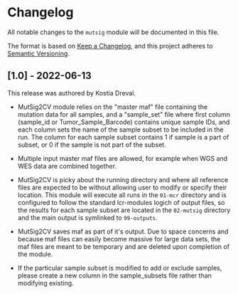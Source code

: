 # Changelog

All notable changes to the `mutsig` module will be documented in this file.

The format is based on [Keep a Changelog](https://keepachangelog.com/en/1.0.0/),
and this project adheres to [Semantic Versioning](https://semver.org/spec/v2.0.0.html).

## [1.0] - 2022-06-13

This release was authored by Kostia Dreval.

- MutSig2CV module relies on the "master maf" file containing the mutation data for all samples,
and a "sample_set" file where first column (sample_id or Tumor_Sample_Barcode) contains unique sample IDs,
and each column sets the name of the sample subset to be included in the run. The column for each
sample subset contains 1 if sample is a part of subset, or 0 if the sample is not part of the subset.

- Multiple input master maf files are allowed, for example when WGS and WES data are combined together.

- MutSig2CV is picky about the running directory and where all reference files are expected to be without
allowing user to modify or specify their location. This module will execute all runs in the `01-mcr` directory
and is configured to follow the standard lcr-modules logich of output files, so the results for each sample subset
are located in the `02-mutsig` directory and the main output is symlinked to `99-outputs`.

- MutSig2CV saves maf as part of it's output. Due to space concerns and because maf files can easily become massive
for large data sets, the maf files are meant to be temporary and are deleted upon completion of the module.

- If the particular sample subset is modified to add or exclude samples, please create a new column in the
sample_subsets file rather than modifying existing.
